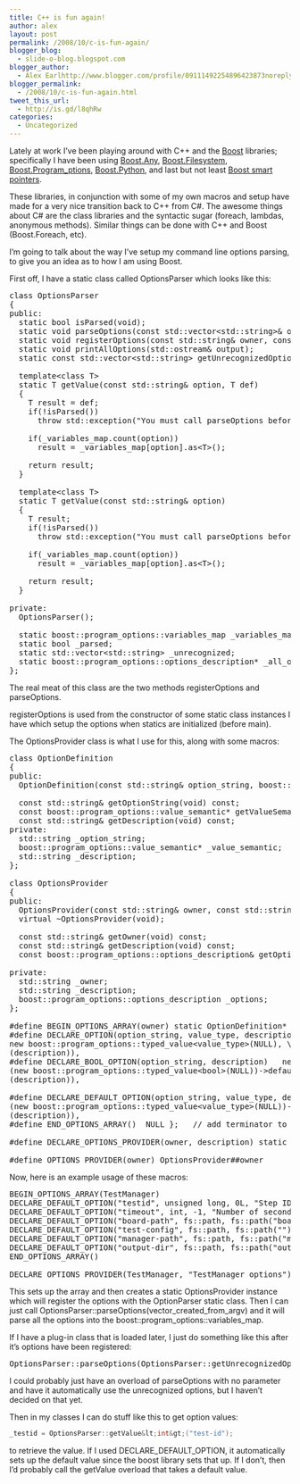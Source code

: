 ```yaml
---
title: C++ is fun again!
author: alex
layout: post
permalink: /2008/10/c-is-fun-again/
blogger_blog:
  - slide-o-blog.blogspot.com
blogger_author:
  - Alex Earlhttp://www.blogger.com/profile/09111492254896423873noreply@blogger.com
blogger_permalink:
  - /2008/10/c-is-fun-again.html
tweet_this_url:
  - http://is.gd/l8qhRw
categories:
  - Uncategorized
---
```

Lately at work I&#8217;ve been playing around with C++ and the [Boost][1] libraries; specifically I have been using [Boost.Any][2], [Boost.Filesystem][3], [Boost.Program_ptions][4], [Boost.Python][5], and last but not least [Boost smart pointers][6].

These libraries, in conjunction with some of my own macros and setup have made for a very nice transition back to C++ from C#. The awesome things about C# are the class libraries and the syntactic sugar (foreach, lambdas, anonymous methods). Similar things can be done with C++ and Boost (Boost.Foreach, etc). 

I&#8217;m going to talk about the way I&#8217;ve setup my command line options parsing, to give you an idea as to how I am using Boost.

First off, I have a static class called OptionsParser which looks like this:

<pre class="c++" name="code">class OptionsParser <br />{<br />public:<br />  static bool isParsed(void);<br />  static void parseOptions(const std::vector&lt;std::string&gt;& options);<br />  static void registerOptions(const std::string& owner, const boost::program_options::options_description& options);<br />  static void printAllOptions(std::ostream& output);<br />  static const std::vector&lt;std::string&gt; getUnrecognizedOptions(void) const;<br /><br />  template&lt;class T&gt;<br />  static T getValue(const std::string& option, T def)<br />  {<br />    T result = def;<br />    if(!isParsed())<br />      throw std::exception("You must call parseOptions before trying to retrieve values");<br /><br />    if(_variables_map.count(option))<br />      result = _variables_map[option].as&lt;T&gt;();<br /><br />    return result;<br />  }<br /><br />  template&lt;class T&gt;<br />  static T getValue(const std::string& option)<br />  {<br />    T result;<br />    if(!isParsed())<br />      throw std::exception("You must call parseOptions before trying to retrieve values");<br /><br />    if(_variables_map.count(option))<br />      result = _variables_map[option].as&lt;T&gt;();<br /><br />    return result;<br />  }<br /><br />private:<br />  OptionsParser();<br /><br />  static boost::program_options::variables_map _variables_map;<br />  static bool _parsed;<br />  static std::vector&lt;std::string&gt; _unrecognized;<br />  static boost::program_options::options_description* _all_options;<br />};<br /></pre>

The real meat of this class are the two methods registerOptions and parseOptions.

registerOptions is used from the constructor of some static class instances I have which setup the options when statics are initialized (before main).

The OptionsProvider class is what I use for this, along with some macros:

<pre class="c++" name="code">class OptionDefinition<br />{<br />public:<br />  OptionDefinition(const std::string& option_string, boost::program_options::value_semantic* value, const std::string& description);<br /><br />  const std::string& getOptionString(void) const;<br />  const boost::program_options::value_semantic* getValueSemantic(void) const;<br />  const std::string& getDescription(void) const;<br />private:<br />  std::string _option_string;<br />  boost::program_options::value_semantic* _value_semantic;<br />  std::string _description;<br />};<br /><br />class OptionsProvider<br />{<br />public:<br />  OptionsProvider(const std::string& owner, const std::string& description, OptionDefinition* options[]);<br />  virtual ~OptionsProvider(void);<br /><br />  const std::string& getOwner(void) const;<br />  const std::string& getDescription(void) const;<br />  const boost::program_options::options_description& getOptions(void) const;<br /><br />private:<br />  std::string _owner;<br />  std::string _description;<br />  boost::program_options::options_description _options;<br />};<br /><br />#define BEGIN_OPTIONS_ARRAY(owner) static OptionDefinition* Options##owner[] = { <br />#define DECLARE_OPTION(option_string, value_type, description) new OptionDefinition((option_string), \<br />new boost::program_options::typed_value&lt;value_type&gt;(NULL), \<br />(description)),<br />#define DECLARE_BOOL_OPTION(option_string, description)   new OptionDefinition((option_string), \<br />(new boost::program_options::typed_value&lt;bool&gt;(NULL))-&gt;default_value(0)-&gt;zero_tokens(), \<br />(description)),      <br /><br />#define DECLARE_DEFAULT_OPTION(option_string, value_type, def_value, description) new OptionDefinition((option_string), \<br />(new boost::program_options::typed_value&lt;value_type&gt;(NULL))-&gt;default_value(def_value), \<br />(description)),<br />#define END_OPTIONS_ARRAY()  NULL };   // add terminator to the end of the list<br /><br />#define DECLARE_OPTIONS_PROVIDER(owner, description) static OptionsProvider OptionsProvider##owner(#owner, description, Options##owner);<br /><br />#define OPTIONS_PROVIDER(owner) OptionsProvider##owner<br /></pre>

Now, here is an example usage of these macros:

<pre class="c++" name="code">BEGIN_OPTIONS_ARRAY(TestManager)<br />DECLARE_DEFAULT_OPTION("testid", unsigned long, 0L, "Step ID from automation")<br />DECLARE_DEFAULT_OPTION("timeout", int, -1, "Number of seconds before stopping a\ntest with a timeout result")<br />DECLARE_DEFAULT_OPTION("board-path", fs::path, fs::path("boards"), "Path to directory containing board libraries")<br />DECLARE_DEFAULT_OPTION("test-config", fs::path, fs::path(""), "Path to file containing the test configuration")<br />DECLARE_DEFAULT_OPTION("manager-path", fs::path, fs::path("managers"), "Path to directory container manager libraries")<br />DECLARE_DEFAULT_OPTION("output-dir", fs::path, fs::path("output"), "Path to output directory")<br />END_OPTIONS_ARRAY()<br /><br />DECLARE_OPTIONS_PROVIDER(TestManager, "TestManager options")<br /></pre>

This sets up the array and then creates a static OptionsProvider instance which will register the options with the OptionParser static class. Then I can just call OptionsParser::parseOptions(vector\_created\_from\_argv) and it will parse all the options into the boost::program\_options::variables_map.

If I have a plug-in class that is loaded later, I just do something like this after it&#8217;s options have been registered:

<pre class="c++" name="code">OptionsParser::parseOptions(OptionsParser::getUnrecognizedOptions())<br /></pre>

I could probably just have an overload of parseOptions with no parameter and have it automatically use the unrecognized options, but I haven&#8217;t decided on that yet. 

Then in my classes I can do stuff like this to get option values:

```cpp
_testid = OptionsParser::getValue&lt;int&gt;("test-id");
```

to retrieve the value. If I used DECLARE\_DEFAULT\_OPTION, it automatically sets up the default value since the boost library sets that up. If I don&#8217;t, then I&#8217;d probably call the getValue overload that takes a default value.

 [1]: http://www.boost.org/
 [2]: http://www.boost.org/doc/libs/1_36_0/doc/html/any.html
 [3]: http://www.boost.org/doc/libs/1_36_0/libs/filesystem/doc/index.htm
 [4]: http://www.boost.org/doc/libs/1_36_0/doc/html/program_options.html
 [5]: http://www.boost.org/doc/libs/1_36_0/libs/python/doc/index.html
 [6]: http://www.boost.org/doc/libs/1_36_0/libs/smart_ptr/smart_ptr.htm
